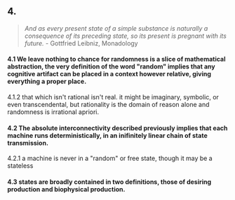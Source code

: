 ## 4.

> _And as every present state of a simple substance is naturally a consequence of its preceding state, so its present is pregnant with its future._ - Gottfried Leibniz, Monadology


#### 4.1 We leave nothing to chance for randomness is a slice of mathematical abstraction, the very definition of the word "random" implies that any cognitive artifact can be placed in a context however relative, giving everything a proper place. 

4.1.2 that which isn't rational isn't real. it might be imaginary, symbolic, or even transcendental, but rationality is the domain of reason alone and randomness is irrational apriori.



#### 4.2 The absolute interconnectivity described previously implies that each machine runs deterministically, in an inifinitely linear chain of state transmission.

4.2.1 a machine is never in a "random" or free state, though it may be a stateless


#### 4.3 states are broadly contained in two definitions, those of desiring production and biophysical production.